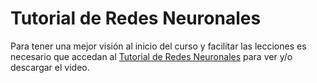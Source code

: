 # Tutorial de Redes Neuronales

Para tener una mejor visión al inicio del curso y facilitar las lecciones es necesario que accedan al [Tutorial de Redes Neuronales](https://drive.google.com/file/d/14MBpIUBs2MgrkkGDbS9-DHwyMBevGL-w/view?usp=sharing) para ver y/o descargar el video.
